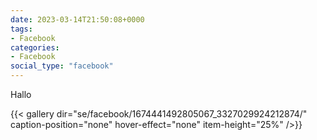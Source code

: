 ```yaml
---
date: 2023-03-14T21:50:08+0000
tags:
- Facebook
categories:
- Facebook
social_type: "facebook"
---
```


Hallo


{{< gallery dir="se/facebook/1674441492805067_3327029924212874/" caption-position="none" hover-effect="none" item-height="25%" />}}


